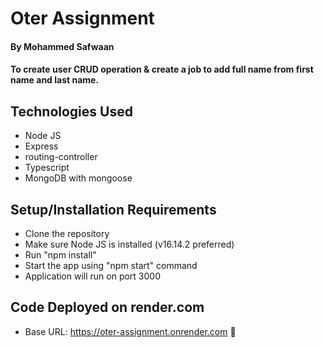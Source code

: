 # Oter Assignment

#### By Mohammed Safwaan

#### To create user CRUD operation & create a job to add full name from first name and last name.

## Technologies Used

* Node JS
* Express
* routing-controller
* Typescript
* MongoDB with mongoose

## Setup/Installation Requirements

* Clone the repository
* Make sure Node JS is installed (v16.14.2 preferred)
* Run "npm install"
* Start the app using "npm start" command
* Application will run on port 3000

## Code Deployed on render.com

* Base URL: https://oter-assignment.onrender.com 🚀

